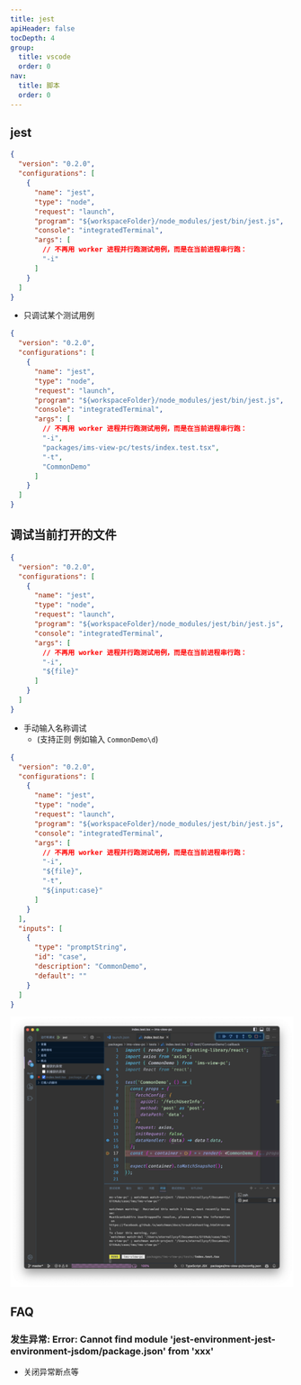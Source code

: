 ```yaml
---
title: jest
apiHeader: false
tocDepth: 4
group:
  title: vscode
  order: 0
nav:
  title: 脚本
  order: 0
---
```


## jest

```json
{
  "version": "0.2.0",
  "configurations": [
    {
      "name": "jest",
      "type": "node",
      "request": "launch",
      "program": "${workspaceFolder}/node_modules/jest/bin/jest.js",
      "console": "integratedTerminal",
      "args": [
        // 不再用 worker 进程并行跑测试用例，而是在当前进程串行跑：
        "-i"
      ]
    }
  ]
}
```

- 只调试某个测试用例

```json
{
  "version": "0.2.0",
  "configurations": [
    {
      "name": "jest",
      "type": "node",
      "request": "launch",
      "program": "${workspaceFolder}/node_modules/jest/bin/jest.js",
      "console": "integratedTerminal",
      "args": [
        // 不再用 worker 进程并行跑测试用例，而是在当前进程串行跑：
        "-i",
        "packages/ims-view-pc/tests/index.test.tsx",
        "-t",
        "CommonDemo"
      ]
    }
  ]
}
```

## 调试当前打开的文件

```json
{
  "version": "0.2.0",
  "configurations": [
    {
      "name": "jest",
      "type": "node",
      "request": "launch",
      "program": "${workspaceFolder}/node_modules/jest/bin/jest.js",
      "console": "integratedTerminal",
      "args": [
        // 不再用 worker 进程并行跑测试用例，而是在当前进程串行跑：
        "-i",
        "${file}"
      ]
    }
  ]
}
```

- 手动输入名称调试
  - (支持正则 例如输入 `CommonDemo\d`)

```json
{
  "version": "0.2.0",
  "configurations": [
    {
      "name": "jest",
      "type": "node",
      "request": "launch",
      "program": "${workspaceFolder}/node_modules/jest/bin/jest.js",
      "console": "integratedTerminal",
      "args": [
        // 不再用 worker 进程并行跑测试用例，而是在当前进程串行跑：
        "-i",
        "${file}",
        "-t",
        "${input:case}"
      ]
    }
  ],
  "inputs": [
    {
      "type": "promptString",
      "id": "case",
      "description": "CommonDemo",
      "default": ""
    }
  ]
}
```

![](https://raw.githubusercontent.com/eternallycyf/ims-template-config/master/public/images/debugger/jest-debugger.png)

## FAQ

### 发生异常: Error: Cannot find module 'jest-environment-jest-environment-jsdom/package.json' from 'xxx'

- 关闭异常断点等
